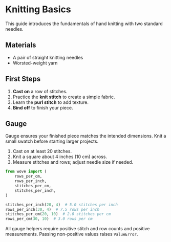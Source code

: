 # Knitting Basics

This guide introduces the fundamentals of hand knitting with two standard needles.

## Materials
- A pair of straight knitting needles
- Worsted-weight yarn

## First Steps
1. **Cast on** a row of stitches.
2. Practice the **knit stitch** to create a simple fabric.
3. Learn the **purl stitch** to add texture.
4. **Bind off** to finish your piece.

## Gauge
Gauge ensures your finished piece matches the intended dimensions. Knit a small
swatch before starting larger projects.

1. Cast on at least 20 stitches.
2. Knit a square about 4 inches (10 cm) across.
3. Measure stitches and rows; adjust needle size if needed.

```python
from wove import (
    rows_per_cm,
    rows_per_inch,
    stitches_per_cm,
    stitches_per_inch,
)

stitches_per_inch(20, 4)  # 5.0 stitches per inch
rows_per_inch(30, 4)  # 7.5 rows per inch
stitches_per_cm(20, 10)  # 2.0 stitches per cm
rows_per_cm(30, 10)  # 3.0 rows per cm
```

All gauge helpers require positive stitch and row counts and positive
measurements. Passing non-positive values raises ``ValueError``.
